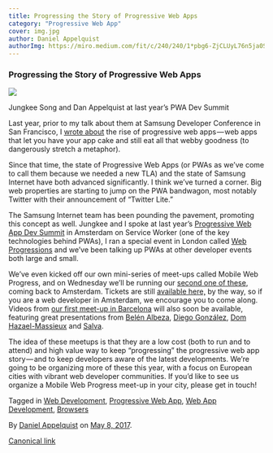```yaml
---
title: Progressing the Story of Progressive Web Apps
category: "Progressive Web App"
cover: img.jpg
author: Daniel Appelquist
authorImg: https://miro.medium.com/fit/c/240/240/1*pbg6-ZjCLUyL76n5ja0S5Q.jpeg
---
```


### Progressing the Story of Progressive Web Apps

![](https://cdn-images-1.medium.com/max/800/1*MVC82w14-u0t8yDr9xdR5A.jpeg)

Jungkee Song and Dan Appelquist at last year’s PWA Dev Summit

Last year, prior to my talk about them at Samsung Developer Conference in San Francisco, I [wrote about](https://medium.com/progressive-web-apps/progressive-web-apps-eating-your-cake-c0a79797220f) the rise of progressive web apps — web apps that let you have your app cake and still eat all that webby goodness (to dangerously stretch a metaphor).

Since that time, the state of Progressive Web Apps (or PWAs as we’ve come to call them because we needed a new TLA) and the state of Samsung Internet have both advanced significantly. I think we’ve turned a corner. Big web properties are starting to jump on the PWA bandwagon, most notably Twitter with their announcement of “Twitter Lite.”

The Samsung Internet team has been pounding the pavement, promoting this concept as well. Jungkee and I spoke at last year’s [Progressive Web App Dev Summit](https://www.youtube.com/watch?v=4_qhu-4EQGA&index=26&list=PLNYkxOF6rcIAWWNR_Q6eLPhsyx6VvYjVb) in Amsterdam on Service Worker (one of the key technologies behind PWAs), I ran a special event in London called [Web Progressions](https://webprogressions.org) and we’ve been talking up PWAs at other developer events both large and small.

We’ve even kicked off our own mini-series of meet-ups called Mobile Web Progress, and on Wednesday we’ll be running our [second one of these](https://samsunginter.net/events/mwp-ams), coming back to Amsterdam. Tickets are still [available here,](https://webconferences.paydro.com/pwa-meet-up) by the way, so if you are a web developer in Amsterdam, we encourage you to come along. Videos from [our first meet-up in Barcelona](https://ti.to/samsunginternet/mwp2017/en) will also soon be available, featuring great presentations from [Belén Albeza](https://medium.com/u/be47553448c9), [Diego González](https://medium.com/u/33cea791460a), [Dom Hazael-Massieux](https://medium.com/u/9e3249e8e9a3) and [Salva](https://medium.com/u/346d4bf6e556).

The idea of these meetups is that they are a low cost (both to run and to attend) and high value way to keep “progressing” the progressive web app story — and to keep developers aware of the latest developments. We’re going to be organizing more of these this year, with a focus on European cities with vibrant web developer communities. If you’d like to see us organize a Mobile Web Progress meet-up in your city, please get in touch!

Tagged in [Web Development](https://medium.com/tag/web-development), [Progressive Web App](https://medium.com/tag/progressive-web-app), [Web App Development](https://medium.com/tag/web-app-development), [Browsers](https://medium.com/tag/browsers)

By [Daniel Appelquist](https://medium.com/@torgo) on [May 8, 2017](https://medium.com/p/94d1d79434f8).

[Canonical link](https://medium.com/@torgo/progressing-the-story-of-progressive-web-apps-94d1d79434f8)
